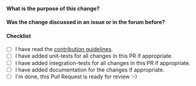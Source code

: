 <!--
Thank you very much for contributing code or documentation to kubectl-atomic_apply! Please
fill out the following questions to make it easier for us to review your
changes.

You do not need to check all the boxes below all at once, feel free to take
your time and add more commits. If you're done and ready for review, please
check the last box.
-->

#### What is the purpose of this change?

<!--
Describe the changes here
-->

#### Was the change discussed in an issue or in the forum before?

<!--
Link issues and relevant forum posts here.
-->

#### Checklist

- [ ] I have read the [contribution guidelines](https://github.com/hashmap-kz/kubectl-atomic_apply/blob/master/CONTRIBUTING.md).
- [ ] I have added unit-tests for all changes in this PR if appropriate.
- [ ] I have added integration-tests for all changes in this PR if appropriate.
- [ ] I have added documentation for the changes if appropriate.
- [ ] I'm done, this Pull Request is ready for review :-)
